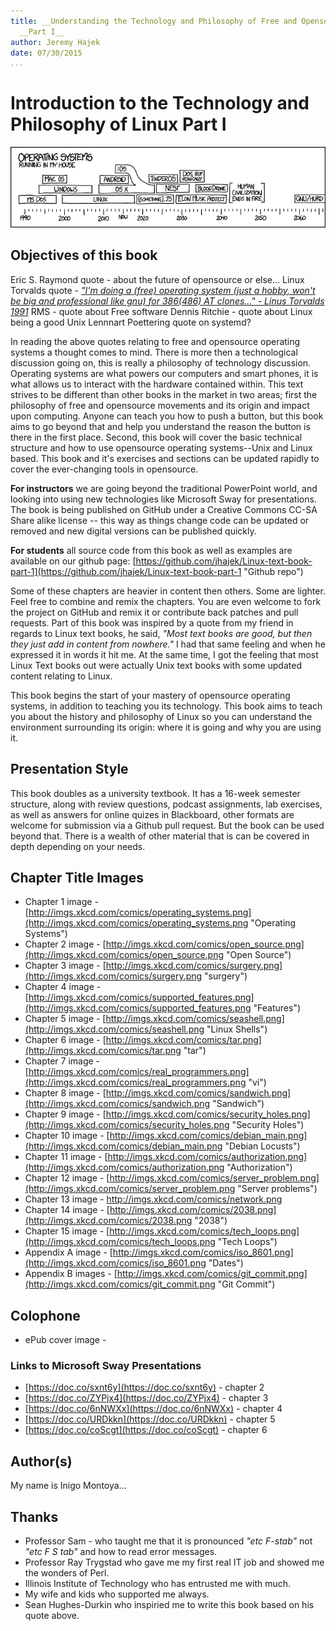 ```yaml
---
title: __Understanding the Technology and Philosophy of Free and Opensource Operating Systems__
  __Part I__
author: Jeremy Hajek
date: 07/30/2015
...
```


# Introduction to the Technology and Philosophy of Linux Part I

![*One of the survivors, poking around in the ruins with the point of a spear, uncovers a singed photo of Richard Stallman. They stare in silence. "This," one of them finally says, "This is a man who BELIEVED in something."*](images/Chapter-Header/Chapter-01/operating_systems.png "Operating Systems")

## Objectives of this book
 
  Eric S. Raymond quote - about the future of opensource or else...
  Linux Torvalds quote -
    [*"I'm doing a (free) operating system (just a hobby, won't be big and professional like gnu) for 386(486) AT clones..." - Linus Torvalds 1991*](https://groups.google.com/forum/?hl=en#!msg/comp.os.minix/dlNtH7RRrGA/SwRavCzVE7gJ "Initial Post About Linux.")
 RMS - quote about Free software
 Dennis Ritchie - quote about Linux being a good Unix
 Lennnart Poettering quote on systemd?

  In reading the above quotes relating to free and opensource operating systems a thought comes to mind. There is more then a technological discussion going on, this is really a philosophy of technology discussion.  Operating systems are what powers our computers and smart phones, it is what allows us to interact with the hardware contained within.  This text strives to be different than other books in the market in two areas;  first the philosophy of free and opensource movements and its origin and impact upon computing.  Anyone can teach you how to push a button, but this book aims to go beyond that and help you understand the reason the button is there in the first place. Second, this book will cover the basic technical structure and how to use opensource operating systems--Unix and Linux based.  This book and it's exercises and sections can be updated rapidly to cover the ever-changing tools in opensource.    
 
  __For instructors__ we are going beyond the traditional PowerPoint world, and looking into using new technologies like Microsoft Sway for presentations. The book is being published on GitHub under a Creative Commons CC-SA Share alike license -- this way as things change code can be updated or removed and new digital versions can be published quickly.  

 __For students__ all source code from this book as well as examples are available on our github page: [https://github.com/jhajek/Linux-text-book-part-1](https://github.com/jhajek/Linux-text-book-part-1 "Github repo") 

  Some of these chapters are heavier in content then others.  Some are lighter.  Feel free to combine and remix the chapters.  You are even welcome to fork the project on GitHub and remix it or contribute back patches and pull requests.  Part of this book was inspired by a quote from my friend in regards to Linux text books, he said, *"Most text books are good, but then they just add in content from nowhere."* I had that same feeling and when he expressed it in words it hit me.  At the same time, I got the feeling that most Linux Text books out were actually Unix text books with some updated content relating to Linux.

  This book begins the start of your mastery of opensource operating systems, in addition to teaching you its technology. This book aims to teach you about the history and philosophy of Linux so you can understand the environment surrounding its origin: where it is going and why you are using it. 
   
## Presentation Style

 This book doubles as a university textbook.  It has a 16-week semester structure, along with review questions, podcast assignments, lab exercises, as well as answers for online quizes in Blackboard, other formats are welcome for submission via a Github pull request.  But the book can be used beyond that.  There is a wealth of other material that is can be covered in depth depending on your needs. 

## Chapter Title Images
  
 * Chapter 1 image - [http://imgs.xkcd.com/comics/operating_systems.png](http://imgs.xkcd.com/comics/operating_systems.png "Operating Systems")
 * Chapter 2 image - [http://imgs.xkcd.com/comics/open_source.png](http://imgs.xkcd.com/comics/open_source.png "Open Source")
 * Chapter 3 image - [http://imgs.xkcd.com/comics/surgery.png](http://imgs.xkcd.com/comics/surgery.png "surgery")
 * Chapter 4 image - [http://imgs.xkcd.com/comics/supported_features.png](http://imgs.xkcd.com/comics/supported_features.png "Features")
 * Chapter 5 image - [http://imgs.xkcd.com/comics/seashell.png](http://imgs.xkcd.com/comics/seashell.png  "Linux Shells")
 * Chapter 6 image - [http://imgs.xkcd.com/comics/tar.png](http://imgs.xkcd.com/comics/tar.png "tar")
 * Chapter 7 image - [http://imgs.xkcd.com/comics/real_programmers.png](http://imgs.xkcd.com/comics/real_programmers.png "vi")
 * Chapter 8 image - [http://imgs.xkcd.com/comics/sandwich.png](http://imgs.xkcd.com/comics/sandwich.png "Sandwich")
 * Chapter 9 image - [http://imgs.xkcd.com/comics/security_holes.png](http://imgs.xkcd.com/comics/security_holes.png "Security Holes")
 * Chapter 10 image - [http://imgs.xkcd.com/comics/debian_main.png](http://imgs.xkcd.com/comics/debian_main.png "Debian Locusts")
 * Chapter 11 image - [http://imgs.xkcd.com/comics/authorization.png](http://imgs.xkcd.com/comics/authorization.png "Authorization")
 * Chapter 12 image - [http://imgs.xkcd.com/comics/server_problem.png](http://imgs.xkcd.com/comics/server_problem.png "Server problems")
 * Chapter 13 image - [http://imgs.xkcd.com/comics/network.png ](http://imgs.xkcd.com/comics/network.png  "Aquarium")
 * Chapter 14 image - [http://imgs.xkcd.com/comics/2038.png](http://imgs.xkcd.com/comics/2038.png "2038")
 * Chapter 15 image - [http://imgs.xkcd.com/comics/tech_loops.png](http://imgs.xkcd.com/comics/tech_loops.png "Tech Loops")
 * Appendix A image - [http://imgs.xkcd.com/comics/iso_8601.png](http://imgs.xkcd.com/comics/iso_8601.png  "Dates")
 * Appendix B images - [http://imgs.xkcd.com/comics/git_commit.png](http://imgs.xkcd.com/comics/git_commit.png  "Git Commit")

## Colophone

 * ePub cover image -  

### Links to Microsoft Sway Presentations

 * [https://doc.co/sxnt6y](https://doc.co/sxnt6y) - chapter 2
 * [https://doc.co/ZYPjx4](https://doc.co/ZYPjx4) - chapter 3
 * [https://doc.co/6nNWXx](https://doc.co/6nNWXx) - chapter 4
 * [https://doc.co/URDkkn](https://doc.co/URDkkn) - chapter 5
 * [https://doc.co/coScgt](https://doc.co/coScgt) - chapter 6

## Author(s)

My name is Inigo Montoya...

## Thanks 

* Professor Sam - who taught me that it is pronounced *"etc F-stab"* not *"etc F S tab"* and how to read error messages. 
* Professor Ray Trygstad who gave me my first real IT job and showed me the wonders of Perl.
* Illinois Institute of Technology who has entrusted me with much.
* My wife and kids who supported me always.
* Sean Hughes-Durkin who inspiried me to write this book based on his quote above.
